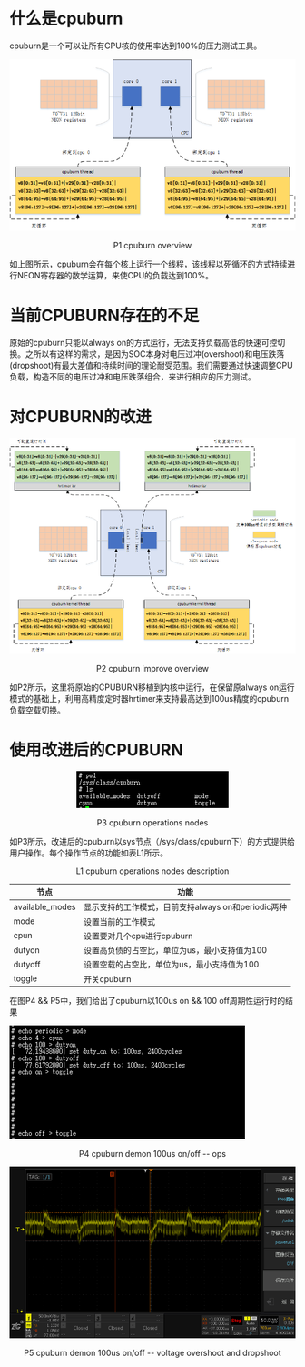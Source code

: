 # 什么是cpuburn

cpuburn是一个可以让所有CPU核的使用率达到100%的压力测试工具。

![cpuburn_overview](images/cpuburn_overview.png)
<p align="center">P1 cpuburn overview</p>

如上图所示，cpuburn会在每个核上运行一个线程，该线程以死循环的方式持续进行NEON寄存器的数学运算，来使CPU的负载达到100%。

# 当前CPUBURN存在的不足

原始的cpuburn只能以always on的方式运行，无法支持负载高低的快速可控切换。之所以有这样的需求，是因为SOC本身对电压过冲(overshoot)和电压跌落(dropshoot)有最大差值和持续时间的理论耐受范围。我们需要通过快速调整CPU负载，构造不同的电压过冲和电压跌落组合，来进行相应的压力测试。

# 对CPUBURN的改进

![cpuburn_improve_overview](images/cpuburn_improve_overview.png)

<p align="center">P2 cpuburn improve overview</p>

如P2所示，这里将原始的CPUBURN移植到内核中运行，在保留原always on运行模式的基础上，利用高精度定时器hrtimer来支持最高达到100us精度的cpuburn负载空载切换。

# 使用改进后的CPUBURN

<div style="text-align: center"><img src="images/cpuburn_op_nodes.png"></div>
<p align="center">P3 cpuburn operations nodes</p>

如P3所示，改进后的cpuburn以sys节点（/sys/class/cpuburn下）的方式提供给用户操作。每个操作节点的功能如表L1所示。
<p align="center">L1 cpuburn operations nodes description</p>

| 节点            | 功能                                                |
| --------------- | --------------------------------------------------- |
| available_modes | 显示支持的工作模式，目前支持always on和periodic两种 |
| mode            | 设置当前的工作模式                                  |
| cpun            | 设置要对几个cpu进行cpuburn                          |
| dutyon          | 设置高负债的占空比，单位为us，最小支持值为100       |
| dutyoff         | 设置空载的占空比，单位为us，最小支持值为100         |
| toggle          | 开关cpuburn                                         |

在图P4 && P5中，我们给出了cpuburn以100us on && 100 off周期性运行时的结果

![image-20200612135925270](images/demo_100us_on_off.png)

<p align="center">P4 cpuburn demon 100us on/off -- ops</p>

![demo 100us](images/demo_100us.png)
<p align="center">P5 cpuburn demon 100us on/off -- voltage overshoot and dropshoot</p>



